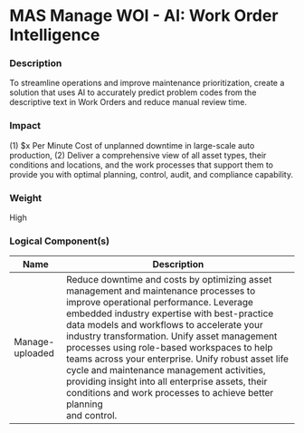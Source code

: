 
#  MAS Manage WOI - AI: Work Order Intelligence



### Description

<p>To streamline operations and improve maintenance prioritization, create a solution that uses AI to accurately predict problem codes from the descriptive text in Work Orders and reduce manual review time.</p>




### Impact

<p>(1) $x Per Minute Cost of unplanned downtime in large-scale auto production, (2) Deliver a comprehensive view of all asset types, their conditions and locations, and the work processes that support them to provide you with optimal planning, control, audit, and compliance capability.</p>




### Weight

High








### Logical Component(s)

| Name | Description |
| --- | --- |
 | Manage-uploaded | Reduce downtime and costs by optimizing asset management and maintenance processes to improve operational performance. Leverage embedded industry expertise with best-practice data models and workflows to accelerate your industry transformation. Unify asset management processes using role-based workspaces to help teams across your enterprise. Unify robust asset life cycle and maintenance management activities, providing insight into all enterprise assets, their conditions and work processes to achieve better planning<br>and control. |
    



